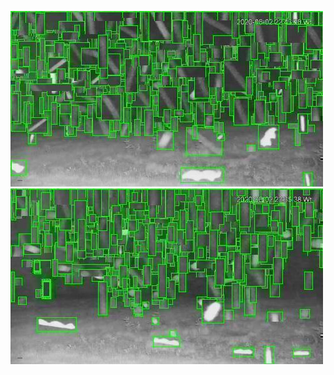 ![20200602-221858-224903](in/20200602/20200602-221858-224903_0_.jpg)
![20200602-224908-231913](in/20200602/20200602-224908-231913_0_.jpg)
